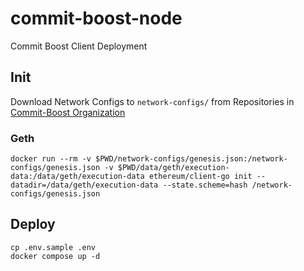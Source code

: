 # commit-boost-node

Commit Boost Client Deployment

## Init

Download Network Configs to `network-configs/` from Repositories in [Commit-Boost Organization](https://github.com/Commit-Boost)

### Geth

```shell
docker run --rm -v $PWD/network-configs/genesis.json:/network-configs/genesis.json -v $PWD/data/geth/execution-data:/data/geth/execution-data ethereum/client-go init --datadir=/data/geth/execution-data --state.scheme=hash /network-configs/genesis.json
```

## Deploy

```shell
cp .env.sample .env
docker compose up -d
```
